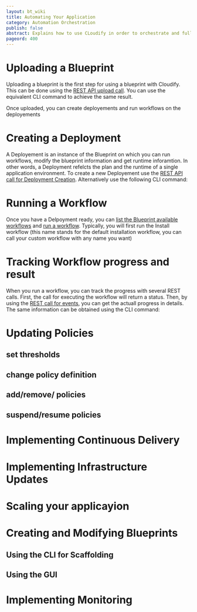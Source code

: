 ```yaml
---
layout: bt_wiki
title: Automating Your Application
category: Automation Orchestration
publish: false
abstract: Explains how to use CLoudify in order to orchestrate and fully automate your applications
pageord: 400
--- 
```


# Uploading a Blueprint

Uploading a blueprint is the first step for using a blueprint with Cloudify. This can be done using the [REST API upload call](http://www.cloudifysource.org/cosmo-rest-docs/#!/manager-rest-0.1-spec.json/upload_post_1). You can use the equivalent CLI command to achieve the same result.

Once uploaded, you can create deployements and run workflows on the deployements

# Creating a Deployment
A Deployement is an instance of the Blueprint on which you can run workflows, modify the blueprint information and get runtime inforamtion. In other words, a Deployment refelcts the plan and the runtime of a single application environment. To create a new Deployement use the [REST API call for Deployment Creation](http://www.cloudifysource.org/cosmo-rest-docs/#!/manager-rest-0.1-spec.json/createDeployment_post_6). Alternatively use the following CLI command:


# Running a Workflow

Once you have a Delpoyment ready, you can [list the Blueprint available workflows](#missing) and [run a workflow](http://www.cloudifysource.org/cosmo-rest-docs/#!/manager-rest-0.1-spec.json/execute_post_9). Typically, you will first run the Install workflow (this name stands for the default installation workflow, you can call your custom workflow with any name you want)

# Tracking Workflow progress and result

When you run a workflow, you can track the progress with several REST calls. First, the call for executing the workflow will return a status. Then, by using the [REST call for events](http://www.cloudifysource.org/cosmo-rest-docs/#!/manager-rest-0.1-spec.json/readEvents_get_10), you can get the actuall progress in details. The same information can be obtained using the CLI command:

# Updating Policies
## set thresholds

## change policy definition

## add/remove/ policies

## suspend/resume policies 

# Implementing Continuous Delivery

# Implementing Infrastructure Updates

# Scaling your applicayion

# Creating and Modifying Blueprints

## Using the CLI for Scaffolding

## Using the GUI

# Implementing Monitoring
